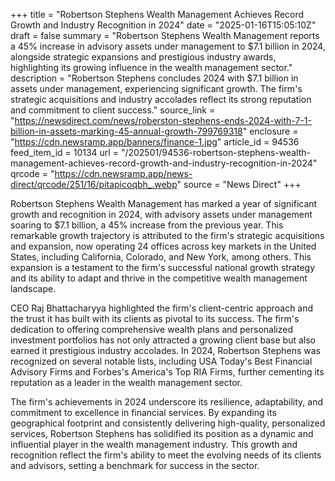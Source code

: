 +++
title = "Robertson Stephens Wealth Management Achieves Record Growth and Industry Recognition in 2024"
date = "2025-01-16T15:05:10Z"
draft = false
summary = "Robertson Stephens Wealth Management reports a 45% increase in advisory assets under management to $7.1 billion in 2024, alongside strategic expansions and prestigious industry awards, highlighting its growing influence in the wealth management sector."
description = "Robertson Stephens concludes 2024 with $7.1 billion in assets under management, experiencing significant growth. The firm's strategic acquisitions and industry accolades reflect its strong reputation and commitment to client success."
source_link = "https://newsdirect.com/news/roberston-stephens-ends-2024-with-7-1-billion-in-assets-marking-45-annual-growth-799769318"
enclosure = "https://cdn.newsramp.app/banners/finance-1.jpg"
article_id = 94536
feed_item_id = 10134
url = "/202501/94536-robertson-stephens-wealth-management-achieves-record-growth-and-industry-recognition-in-2024"
qrcode = "https://cdn.newsramp.app/news-direct/qrcode/251/16/pitapicoqbh_.webp"
source = "News Direct"
+++

<p>Robertson Stephens Wealth Management has marked a year of significant growth and recognition in 2024, with advisory assets under management soaring to $7.1 billion, a 45% increase from the previous year. This remarkable growth trajectory is attributed to the firm's strategic acquisitions and expansion, now operating 24 offices across key markets in the United States, including California, Colorado, and New York, among others. This expansion is a testament to the firm's successful national growth strategy and its ability to adapt and thrive in the competitive wealth management landscape.</p><p>CEO Raj Bhattacharyya highlighted the firm's client-centric approach and the trust it has built with its clients as pivotal to its success. The firm's dedication to offering comprehensive wealth plans and personalized investment portfolios has not only attracted a growing client base but also earned it prestigious industry accolades. In 2024, Robertson Stephens was recognized on several notable lists, including USA Today's Best Financial Advisory Firms and Forbes's America's Top RIA Firms, further cementing its reputation as a leader in the wealth management sector.</p><p>The firm's achievements in 2024 underscore its resilience, adaptability, and commitment to excellence in financial services. By expanding its geographical footprint and consistently delivering high-quality, personalized services, Robertson Stephens has solidified its position as a dynamic and influential player in the wealth management industry. This growth and recognition reflect the firm's ability to meet the evolving needs of its clients and advisors, setting a benchmark for success in the sector.</p>